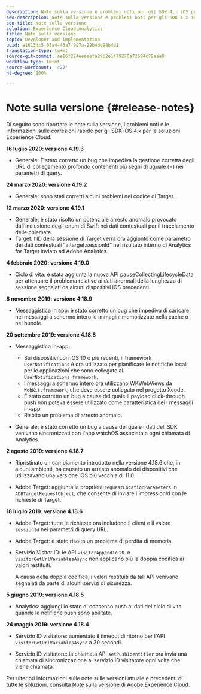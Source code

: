 ```yaml
---
description: Note sulla versione e problemi noti per gli SDK 4.x iOS per le soluzioni Experience Cloud.
seo-description: Note sulla versione e problemi noti per gli SDK 4.x iOS per le soluzioni Experience Cloud.
seo-title: Note sulla versione
solution: Experience Cloud,Analytics
title: Note sulla versione
topic: Developer and implementation
uuid: e1613dc5-02a4-43a7-997a-29b4de98b4d1
translation-type: tm+mt
source-git-commit: ae16f224eeaeefa29b2e1479270a72694c79aaa0
workflow-type: tm+mt
source-wordcount: '422'
ht-degree: 100%

---
```



# Note sulla versione {#release-notes}

Di seguito sono riportate le note sulla versione, i problemi noti e le informazioni sulle correzioni rapide per gli SDK iOS 4.x per le soluzioni Experience Cloud:

**16 luglio 2020: versione 4.19.3**

* Generale: È stato corretto un bug che impediva la gestione corretta degli URL di collegamento profondo contenenti più segni di uguale (=) nei parametri di query.

**24 marzo 2020: versione 4.19.2**

* Generale: sono stati corretti alcuni problemi nel codice di Target.

**12 marzo 2020: versione 4.19.1**

* Generale: è stato risolto un potenziale arresto anomalo provocato dall’inclusione degli enum di Swift nei dati contestuali per il tracciamento delle chiamate.
* Target: l’ID della sessione di Target verrà ora aggiunto come parametro dei dati contestuali “a.target.sessionId” nel risultato interno di Analytics for Target inviato ad Adobe Analytics.

**4 febbraio 2020: versione 4.19.0**

* Ciclo di vita: è stata aggiunta la nuova API pauseCollectingLifecycleData per attenuare il problema relativo ai dati anormali della lunghezza di sessione segnalati da alcuni dispositivi iOS precedenti.

**8 novembre 2019: versione 4.18.9**

* Messaggistica in app: è stato corretto un bug che impediva di caricare nei messaggi a schermo intero le immagini memorizzate nella cache o nel bundle.

**20 settembre 2019: versione 4.18.8**

* Messaggistica in-app:

   * Sui dispositivi con iOS 10 o più recenti, il framework `UserNotifications` è ora utilizzato per pianificare le notifiche locali per le applicazioni che sono collegate al `UserNotifications.framework`.
   * I messaggi a schermo intero ora utilizzano WKWebViews da `WebKit.framework`, che deve essere collegato nel progetto Xcode.
   * È stato corretto un bug a causa del quale il payload click-through push non poteva essere utilizzato come caratteristica dei i messaggi in-app.
   * Risolto un problema di arresto anomalo.

* Generale: è stato corretto un bug a causa del quale i dati dell&#39;SDK venivano sincronizzati con l&#39;app watchOS associata a ogni chiamata di Analytics.

**2 agosto 2019: versione 4.18.7**

* Ripristinato un cambiamento introdotto nella versione 4.18.6 che, in alcuni ambienti, ha causato un arresto anomalo dei dispositivi che utilizzavano una versione iOS più vecchia di 11.0.

* Adobe Target: aggiunta la proprietà `requestLocationParameters` in `ADBTargetRequestObject`, che consente di inviare l&#39;impressionId con le richieste di Target.

**18 luglio 2019: versione 4.18.6**

* Adobe Target: tutte le richieste ora includono il client e il valore `sessionId` nei parametri di query URL.
* Adobe Target: è stato risolto un problema di perdita di memoria.
* Servizio Visitor ID: le API `visitorAppendToURL` e `visitorGetUrlVariablesAsync` non applicano più la doppia codifica ai valori restituiti.

   A causa della doppia codifica, i valori restituiti da tali API venivano segnalati da parte di alcuni servizi di sicurezza.

**5 giugno 2019: versione 4.18.5**

* Analytics: aggiungi lo stato di consenso push ai dati del ciclo di vita quando le notifiche push sono abilitate.

**24 maggio 2019: versione 4.18.4**

* Servizio ID visitatore: aumentato il timeout di ritorno per l&#39;API
   `visitorGetUrlVariablesAsync` a 30 secondi.

* Servizio ID visitatore: la chiamata API `setPushIdentifier` ora invia una chiamata di sincronizzazione al servizio ID visitatore ogni volta che viene chiamata.

Per ulteriori informazioni sulle note sulle versioni attuale e precedenti di tutte le soluzioni, consulta [Note sulla versione di Adobe Experience Cloud](https://docs.adobe.com/content/help/it-IT/release-notes/experience-cloud/current.html).
